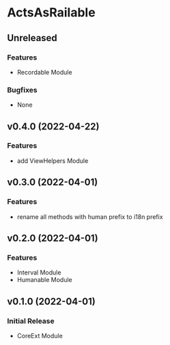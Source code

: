 # ActsAsRailable


## Unreleased

### Features
* Recordable Module

### Bugfixes
* None


## v0.4.0 (2022-04-22)

### Features
* add ViewHelpers Module


## v0.3.0 (2022-04-01)

### Features
* rename all methods with human prefix to i18n prefix


## v0.2.0 (2022-04-01)

### Features
* Interval Module
* Humanable Module


## v0.1.0 (2022-04-01)

### Initial Release

* CoreExt Module
